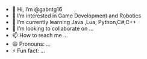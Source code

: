 - 👋 Hi, I’m @gabntg16
- 👀 I’m interested in Game Development and  Robotics
- 🌱 I’m currently learning Java ,Lua, Python,C#,C++
- 💞️ I’m looking to collaborate on ...
- 📫 How to reach me ...
- 😄 Pronouns: ...
- ⚡ Fun fact: ...

<!---
gabntg16/gabntg16 is a ✨ special ✨ repository because its `README.md` (this file) appears on your GitHub profile.
You can click the Preview link to take a look at your changes.
--->
